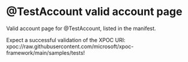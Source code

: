 # @TestAccount valid account page

Valid account page for @TestAccount, listed in the manifest.

Expect a successful validation of the XPOC URI: 
xpoc://raw.githubusercontent.com/microsoft/xpoc-framework/main/samples/tests!
